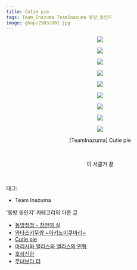 ```yaml
---
title: Cutie pie
tags: Team_Inazuma TeamInazuma 동방_동인지
image: ghap/2503/001.jpg
---
```

<div class="article">
<p style="text-align: center; clear: none; float: none;"><img src="{{ site.nasurl }}/ghap/2503/001.jpg"/></p>
<p style="text-align: center; clear: none; float: none;"><img src="{{ site.nasurl }}/ghap/2503/002.jpg"/></p>
<p style="text-align: center; clear: none; float: none;"><img src="{{ site.nasurl }}/ghap/2503/003.jpg"/></p>
<p style="text-align: center; clear: none; float: none;"><img src="{{ site.nasurl }}/ghap/2503/004.jpg"/></p>
<p style="text-align: center; clear: none; float: none;"><img src="{{ site.nasurl }}/ghap/2503/005.jpg"/></p>
<p style="text-align: center; clear: none; float: none;"><img src="{{ site.nasurl }}/ghap/2503/006.jpg"/></p>
<p style="text-align: center; clear: none; float: none;"><img src="{{ site.nasurl }}/ghap/2503/007.jpg"/></p>
<p style="text-align: center; clear: none; float: none;"><img src="{{ site.nasurl }}/ghap/2503/008.jpg"/></p>
<p style="text-align: center; clear: none; float: none;"><img src="{{ site.nasurl }}/ghap/2503/009.jpg"/></p>
<p style="text-align: center; clear: none; float: none;">[TeamInazuma] Cutie pie</p>
<p style="text-align: center; clear: none; float: none;"><br/></p>
<p style="text-align: center; clear: none; float: none;">이 서클거 끝</p>
<p><br/></p>
</div><div class="tagTrail">
<p>태그: </p>
<ul>
<li>Team Inazuma</li>
</ul>
</div><div class="another">
<p>'동방 동인지' 카테고리의 다른 글</p>
<ul>
<li><a href="/2016-10-08-ghap_2505">동방청첩 - 창천의 실</a></li>
<li><a href="/2016-10-08-ghap_2504">와타츠키무쌍 ~아키노미쿠마리~</a></li>
<li><a href="/2016-10-08-ghap_2503">Cutie pie</a></li>
<li><a href="/2016-10-08-ghap_2501">마리사와 앨리스와 앨리스의 인형</a></li>
<li><a href="/2016-10-08-ghap_2500">호상신란</a></li>
<li><a href="/2016-10-08-ghap_2498">무녀보다 더</a></li>
</ul>
</div><div class="cb_module cb_fluid">
<div class="cb_wrt cb_profile">
</div><!-- commentList close -->
</div>